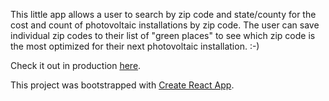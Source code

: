 This little app allows a user to search by zip code and state/county for the cost and count of photovoltaic installations by zip code. The user can save individual zip codes to their list of "green places" to see which zip code is the most optimized for their next photovoltaic installation. :-) 

Check it out in production [here](https://pv-buddy.herokuapp.com/).

This project was bootstrapped with [Create React App](https://github.com/facebookincubator/create-react-app).
